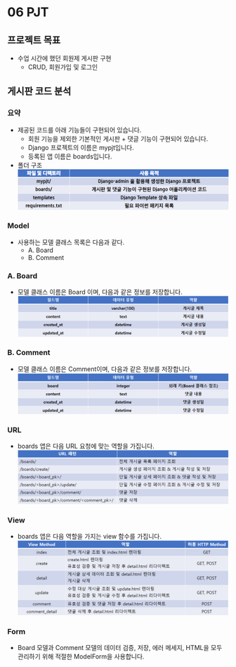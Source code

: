 # 06 PJT
## 프로젝트 목표
 - 수업 시간에 했던 회원제 게시판 구현
     - CRUD, 회원가입 및 로그인

## 게시판 코드 분석
### 요약
 - 제공된 코드를 아래 기능들이 구현되어 있습니다.
     - 회원 기능을 제외한 기본적인 게시판 + 댓글 기능이 구현되어 있습니다.
     - Django 프로젝트의 이름은 mypjt입니다.
     - 등록된 앱 이름은 boards입니다.
 - 폴더 구조
 ![이미지](./images/capture_1449.PNG)

### Model
 - 사용하는 모델 클래스 목록은 다음과 같다.
     - A. Board
     - B. Comment

### A. Board
 - 모델 클래스 이름은 Board 이며, 다음과 같은 정보를 저장합니다.
 ![이미지](./images/capture_1450.PNG)

### B. Comment
 - 모델 클래스 이름은 Comment이며, 다음과 같은 정보를 저장합니다.
 ![이미지](./images/capture_1451.PNG)

### URL
 - boards 앱은 다음 URL 요청에 맞는 역할을 가집니다.
 ![이미지](./images/capture_1452.PNG)

### View
 - boards 앱은 다음 역할을 가지는 view 함수를 가집니다.
 ![이미지](./images/capture_1453.PNG)

### Form
 - Board 모델과 Comment 모델의 데이터 검증, 저장, 에러 메세지, HTML을 모두 관리하기 위해 적절한 ModelForm을 사용합니다.